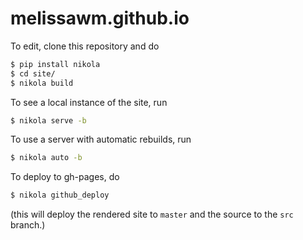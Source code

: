 # melissawm.github.io

To edit, clone this repository and do

```bash
$ pip install nikola
$ cd site/
$ nikola build
```

To see a local instance of the site, run

```bash
$ nikola serve -b
```

To use a server with automatic rebuilds, run

```bash
$ nikola auto -b
```

To deploy to gh-pages, do

```bash
$ nikola github_deploy
```

(this will deploy the rendered site to `master` and the source to the `src` branch.)
